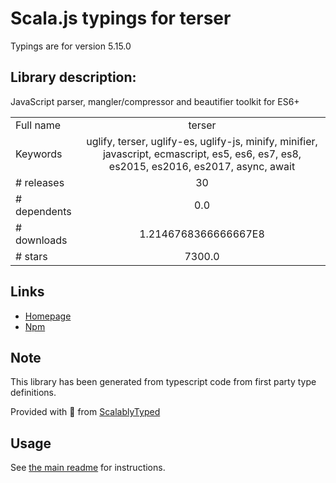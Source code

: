 
# Scala.js typings for terser

Typings are for version 5.15.0

## Library description:
JavaScript parser, mangler/compressor and beautifier toolkit for ES6+

|                    |                 |
| ------------------ | :-------------: |
| Full name          | terser |
| Keywords           | uglify, terser, uglify-es, uglify-js, minify, minifier, javascript, ecmascript, es5, es6, es7, es8, es2015, es2016, es2017, async, await |
| # releases         | 30 |
| # dependents       | 0.0 |
| # downloads        | 1.2146768366666667E8 |
| # stars            | 7300.0 |

## Links
- [Homepage](https://terser.org)
- [Npm](https://www.npmjs.com/package/terser)
    


## Note
This library has been generated from typescript code from first party type definitions.

Provided with :purple_heart: from [ScalablyTyped](https://github.com/oyvindberg/ScalablyTyped)

## Usage
See [the main readme](../../readme.md) for instructions.


